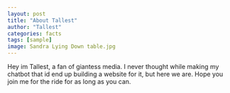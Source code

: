 ```yaml
---
layout: post
title: "About Tallest"
author: "Tallest"
categories: facts
tags: [sample]
image: Sandra Lying Down table.jpg
---
```


Hey im Tallest, a fan of giantess media. I never thought while making my chatbot that id end up building a website for it, but here we are. Hope you join me for the ride for as long as you can.

